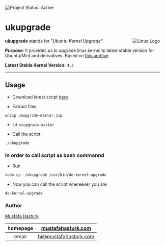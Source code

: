 ![Project Status: Active][Project Status Image]

ukupgrade
=========

<img align="right" src="https://www.kernel.org/theme/images/logos/tux.png" alt="Linux Logo" title="Tux">

**ukupgrade** stands for "*Ubuntu Kernel Upgrade*"   

**Purpose**: It provides us to upgrade linux kernel to latest stable version for Ubuntu/Mint and derivatives. Based on [this archive](http://kernel.ubuntu.com/~kernel-ppa/mainline/)


**Latest Stable Kernel Version:** `4.3`

-----------------------------------------


## Usage

* Download latest script [here](https://github.com/muhasturk/ukupgrade/archive/master.zip "ukupgrade-master")

* Extract files
```
unzip ukupgrade-master.zip
```
* `cd ukupgrade-master `

* Call the script
```
./ukupgrade
```

### In order to call script as bash commannd
* Run 
```sh
sudo cp ./ukupgrade /usr/bin/do-kernel-upgrade
```
* Now you can call the script whereever you are
```
do-kernel-upgrade
```

### Author
[Mustafa Hasturk](https://www.linkedin.com/in/muhasturk)   

|   homepage	|   [mustafahasturk.com](http://mustafahasturk.com "Official Web Site")   	|
|:-:	|:-:	|
|   email	|   hi@mustafahasturk.com	|

[Project Status Image]: https://img.shields.io/badge/project-active-green.svg "Project Status: Active"

